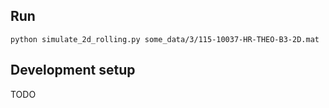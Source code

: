 ## Run

```
python simulate_2d_rolling.py some_data/3/115-10037-HR-THEO-B3-2D.mat
```

## Development setup

TODO
